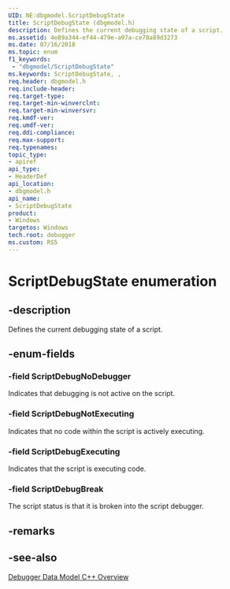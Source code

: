 ```yaml
---
UID: NE:dbgmodel.ScriptDebugState
title: ScriptDebugState (dbgmodel.h)
description: Defines the current debugging state of a script.
ms.assetid: 4e89a344-ef44-479e-a97a-ce78a89d3273
ms.date: 07/16/2018
ms.topic: enum
f1_keywords:
 - "dbgmodel/ScriptDebugState"
ms.keywords: ScriptDebugState, , 
req.header: dbgmodel.h
req.include-header:
req.target-type:
req.target-min-winverclnt:
req.target-min-winversvr:
req.kmdf-ver:
req.umdf-ver:
req.ddi-compliance:
req.max-support:
req.typenames: 
topic_type: 
- apiref
api_type: 
- HeaderDef
api_location: 
- dbgmodel.h
api_name: 
- ScriptDebugState
product:
- Windows
targetos: Windows
tech.root: debugger
ms.custom: RS5
---
```


# ScriptDebugState enumeration

## -description

Defines the current debugging state of a script.

## -enum-fields

### -field ScriptDebugNoDebugger
Indicates that debugging is not active on the script.

### -field ScriptDebugNotExecuting 
Indicates that no code within the script is actively executing.

### -field ScriptDebugExecuting 
Indicates that the script is executing code.

### -field ScriptDebugBreak
The script status is that it is broken into the script debugger. 

## -remarks

## -see-also

[Debugger Data Model C++ Overview](https://docs.microsoft.com/windows-hardware/drivers/debugger/data-model-cpp-overview)
